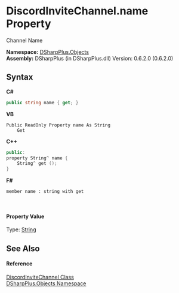 # DiscordInviteChannel.name Property 
 

Channel Name

**Namespace:**&nbsp;<a href="b70db947-75ff-488f-5245-350c6ca1e522">DSharpPlus.Objects</a><br />**Assembly:**&nbsp;DSharpPlus (in DSharpPlus.dll) Version: 0.6.2.0 (0.6.2.0)

## Syntax

**C#**<br />
``` C#
public string name { get; }
```

**VB**<br />
``` VB
Public ReadOnly Property name As String
	Get
```

**C++**<br />
``` C++
public:
property String^ name {
	String^ get ();
}
```

**F#**<br />
``` F#
member name : string with get

```

<br />

#### Property Value
Type: <a href="http://msdn2.microsoft.com/en-us/library/s1wwdcbf" target="_blank">String</a>

## See Also


#### Reference
<a href="c947236c-3894-9582-e123-5c3fbf89acca">DiscordInviteChannel Class</a><br /><a href="b70db947-75ff-488f-5245-350c6ca1e522">DSharpPlus.Objects Namespace</a><br />